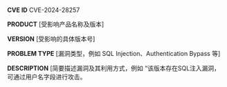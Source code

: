 **CVE ID**
CVE-2024-28257

**PRODUCT**
[受影响产品名称及版本]

**VERSION**
[受影响的具体版本号]

**PROBLEM TYPE**
[漏洞类型，例如 SQL Injection、Authentication Bypass 等]

**DESCRIPTION**
[简要描述漏洞及其利用方式，例如 “该版本存在SQL注入漏洞，可通过用户名字段进行攻击。